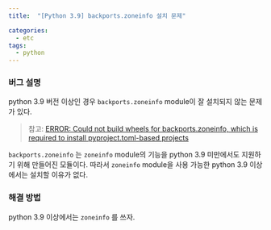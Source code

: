 ```yaml
---
title:  "[Python 3.9] backports.zoneinfo 설치 문제"

categories:
  - etc
tags:
  - python
---
```


### 버그 설명

python 3.9 버전 이상인 경우 `backports.zoneinfo`  module이 잘 설치되지 않는 문제가 있다.

> 참고: [ERROR: Could not build wheels for backports.zoneinfo, which is required to install pyproject.toml-based projects](https://stackoverflow.com/questions/71712258/error-could-not-build-wheels-for-backports-zoneinfo-which-is-required-to-insta)

`backports.zoneinfo` 는 `zoneinfo`  module의 기능을 python 3.9 미만에서도 지원하기 위해 만들어진 모듈이다. 따라서 `zoneinfo` module을 사용 가능한 python 3.9 이상에서는 설치할 이유가 없다.

### 해결 방법

python 3.9 이상에서는 `zoneinfo` 를 쓰자.